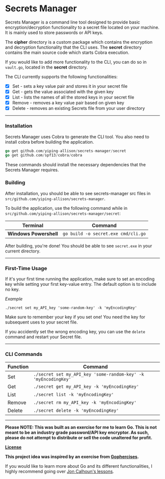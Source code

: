 # Secrets Manager #

Secrets Manager is a command line tool designed to provide basic encryption/decryption functionality to a secret file located on your machine.
It is mainly used to store passwords or API keys.

The **cipher** directory is a custom package which contains the encryption and decryption functionality that the CLI uses. The **secret** directory contains the main source code which starts Cobra execution.

If you would like to add more functionality to the CLI, you can do so in `vault.go`, located in the **secret** directory.

The CLI currently supports the following functionalities:
- [x] Set - sets a key value pair and stores it in your secret file
- [x] Get - gets the value associated with the given key
- [x] List - lists the names of all the stored keys in your secret file
- [x] Remove - removes a key value pair based on given key
- [x] Delete - removes an existing Secrets file from your user directory

----

### Installation ###

Secrets Manager uses Cobra to generate the CLI tool. You also need to install cobra before building the application.

```go
go get github.com/yiping-allison/secrets-manager/secret
go get github.com/spf13/cobra/cobra
```

These commands should install the necessary dependencies that the Secrets Manager requires.

### Building ###

After installation, you should be able to see secrets-manager src files in `src/github.com/yiping-allison/secrets-manager`.

To build the application, use the following command while in `src/github.com/yiping-allison/secrets-manager/secret`:

Terminal | Command
---------|--------
**Windows Powershell** | `go build -o secret.exe cmd/cli.go`

After building, you're done! You should be able to see `secret.exe` in your current directory.

----

### First-Time Usage ###

If it's your first time running the application, make sure to set an encoding key while setting your first key-value entry. The default
option is to include no key.

_Example_

`./secret set my_API_key 'some-random-key' -k 'myEncodingKey'`

Make sure to remember your key if you set one! You need the key for subsequent uses to your secret file.

If you accidently set the wrong encoding key, you can use the `delete` command and restart your Secret file. 

----

### CLI Commands ###

Function | Command
---------|---------
Set      | `./secret set my_API_key 'some-random-key' -k 'myEncodingKey'`
Get      | `./secret get my_API_key -k 'myEncodingKey'`
List     | `./secret list -k 'myEncodingKey'`
Remove   | `./secret rm my_API_key -k 'myEncodingKey'`
Delete   | `./secret delete -k 'myEncodingKey'`

----

**Please NOTE: This was built as an exercise for me to learn Go. This is not meant to be an industry grade password/API key encryptor.
As such, please do not attempt to distribute or sell the code unaltered for profit.**

[**License**](LICENSE.md)

**This project idea was inspired by an exercise from [Gophercises](https://gophercises.com/exercises/secret).**

If you would like to learn more about Go and its different functionalities, I highly recommend going over [Jon Calhoun's lessons](https://gophercises.com/).
